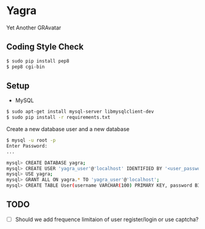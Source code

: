 # Yagra
Yet Another GRAvatar

## Coding Style Check

```bash
$ sudo pip install pep8
$ pep8 cgi-bin
```

## Setup

* MySQL

```bash
$ sudo apt-get install mysql-server libmysqlclient-dev
$ sudo pip install -r requirements.txt
```

Create a new database user and a new database

``` bash
$ mysql -u root -p
Enter Password:
...

mysql> CREATE DATABASE yagra;
mysql> CREATE USER 'yagra_user'@'localhost' IDENTIFIED BY '<user_password>';
mysql> USE yagra;
mysql> GRANT ALL ON yagra.* TO 'yagra_user'@'localhost';
mysql> CREATE TABLE User(username VARCHAR(100) PRIMARY KEY, password BINARY(20));
```

## TODO

- [ ] Should we add frequence limitaion of user register/login or use captcha?
